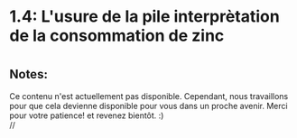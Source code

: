 
1.4: L'usure de la pile interprètation de la consommation de zinc
=================================================================

# 

## Notes:


Ce contenu n'est actuellement pas disponible. Cependant, nous travaillons pour que cela devienne disponible pour vous dans un proche avenir. Merci pour votre patience! et revenez bientôt. :)  
//